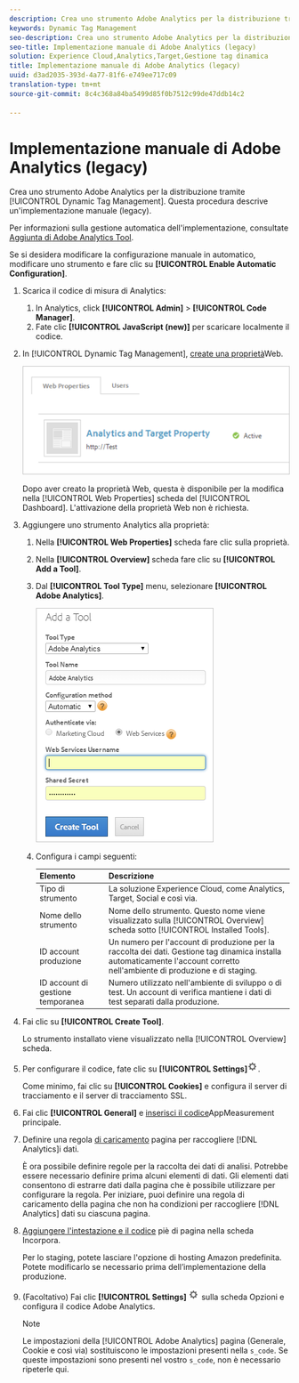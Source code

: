 ```yaml
---
description: Crea uno strumento Adobe Analytics per la distribuzione tramite Gestione tag dinamica. Questa procedura descrive un'implementazione manuale (legacy).
keywords: Dynamic Tag Management
seo-description: Crea uno strumento Adobe Analytics per la distribuzione tramite Gestione tag dinamica. Questa procedura descrive un'implementazione manuale (legacy).
seo-title: Implementazione manuale di Adobe Analytics (legacy)
solution: Experience Cloud,Analytics,Target,Gestione tag dinamica
title: Implementazione manuale di Adobe Analytics (legacy)
uuid: d3ad2035-393d-4a77-81f6-e749ee717c09
translation-type: tm+mt
source-git-commit: 8c4c368a84ba5499d85f0b7512c99de47ddb14c2

---
```



# Implementazione manuale di Adobe Analytics (legacy)

Crea uno strumento Adobe Analytics per la distribuzione tramite [!UICONTROL Dynamic Tag Management]. Questa procedura descrive un'implementazione manuale (legacy).

Per informazioni sulla gestione automatica dell'implementazione, consultate [Aggiunta di Adobe Analytics Tool](/help/implement/c-implement-with-dtm/c-aa-tool/analytics-dtm.md).

Se si desidera modificare la configurazione manuale in automatico, modificare uno strumento e fare clic su **[!UICONTROL Enable Automatic Configuration]**.

1. Scarica il codice di misura di Analytics:
   1. In Analytics, click **[!UICONTROL Admin]** &gt; **[!UICONTROL Code Manager]**.
   1. Fate clic **[!UICONTROL JavaScript (new)]** per scaricare localmente il codice.
1. In [!UICONTROL Dynamic Tag Management], [create una proprietà](/help/implement/c-implement-with-dtm/t-create-web-property.md)Web.

   ![](assets/dtm-property.png)

   Dopo aver creato la proprietà Web, questa è disponibile per la modifica nella [!UICONTROL Web Properties] scheda del [!UICONTROL Dashboard]. L'attivazione della proprietà Web non è richiesta.

1. Aggiungere uno strumento Analytics alla proprietà:
   1. Nella **[!UICONTROL Web Properties]** scheda fare clic sulla proprietà.
   1. Nella **[!UICONTROL Overview]** scheda fare clic su **[!UICONTROL Add a Tool]**.
   1. Dal **[!UICONTROL Tool Type]** menu, selezionare **[!UICONTROL Adobe Analytics]**.

      ![](assets/dtm-add-analytics-tool.png)

   1. Configura i campi seguenti:

      | Elemento | Descrizione |
      |---|---|
      | Tipo di strumento | La soluzione Experience Cloud, come Analytics, Target, Social e così via. |
      | Nome dello strumento | Nome dello strumento. Questo nome viene visualizzato sulla [!UICONTROL Overview] scheda sotto [!UICONTROL Installed Tools]. |
      | ID account produzione | Un numero per l'account di produzione per la raccolta dei dati. Gestione tag dinamica installa automaticamente l'account corretto nell'ambiente di produzione e di staging. |
      | ID account di gestione temporanea | Numero utilizzato nell'ambiente di sviluppo o di test. Un account di verifica mantiene i dati di test separati dalla produzione. |

1. Fai clic su **[!UICONTROL Create Tool]**.

   Lo strumento installato viene visualizzato nella [!UICONTROL Overview] scheda.

1. Per configurare il codice, fate clic su **[!UICONTROL Settings]**![](assets/settings_gear.png).

   Come minimo, fai clic su **[!UICONTROL Cookies]** e configura il server di tracciamento e il server di tracciamento SSL.

1. Fai clic **[!UICONTROL General]** e [inserisci il codice](/help/implement/c-implement-with-dtm/c-aa-tool/t-appmeasurement-code.md)AppMeasurement principale.
1. Definire una regola [di caricamento](/help/implement/c-implement-with-dtm/c-rules/t-rules-create.md) pagina per raccogliere [!DNL Analytics]i dati.

   È ora possibile definire regole per la raccolta dei dati di analisi. Potrebbe essere necessario definire prima alcuni elementi di dati. Gli elementi dati consentono di estrarre dati dalla pagina che è possibile utilizzare per configurare la regola. Per iniziare, puoi definire una regola di caricamento della pagina che non ha condizioni per raccogliere [!DNL Analytics] dati su ciascuna pagina.
1. [Aggiungere l'intestazione e il codice](/help/implement/c-implement-with-dtm/c-headers-footers/t-header-footer-code.md) piè di pagina nella scheda Incorpora.

   Per lo staging, potete lasciare l'opzione di hosting Amazon predefinita. Potete modificarlo se necessario prima dell’implementazione della produzione.
1. (Facoltativo) Fai clic **[!UICONTROL Settings]** ![](assets/settings_gear.png) sulla scheda Opzioni e configura il codice Adobe Analytics.

   >[!NOTE]
   >
   >Le impostazioni della [!UICONTROL Adobe Analytics] pagina (Generale, Cookie e così via) sostituiscono le impostazioni presenti nella `s_code`. Se queste impostazioni sono presenti nel vostro `s_code`, non è necessario ripeterle qui.

